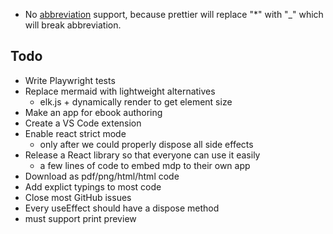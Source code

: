 - No [abbreviation](https://michelf.ca/projects/php-markdown/extra/#abbr) support, because prettier will replace "\*" with "\_" which will break abbreviation.

## Todo

- Write Playwright tests
- Replace mermaid with lightweight alternatives
  - elk.js + dynamically render to get element size
- Make an app for ebook authoring
- Create a VS Code extension
- Enable react strict mode
  - only after we could properly dispose all side effects
- Release a React library so that everyone can use it easily
  - a few lines of code to embed mdp to their own app
- Download as pdf/png/html/html code
- Add explict typings to most code
- Close most GitHub issues
- Every useEffect should have a dispose method
- must support print preview
